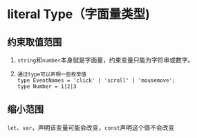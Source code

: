 # literal Type（字面量类型)
## 约束取值范围
1. `string`和`number`本身就是字面量，约束变量只能为字符串或数字。
2. 
    ```
    通过type可以声明一些枚举值
    type EventNames = 'click' | 'scroll' | 'mousemove';
    type Number = 1|2|3
    ```
## 缩小范围
`let`、`var`，声明该变量可能会改变，`const`声明这个值不会改变

